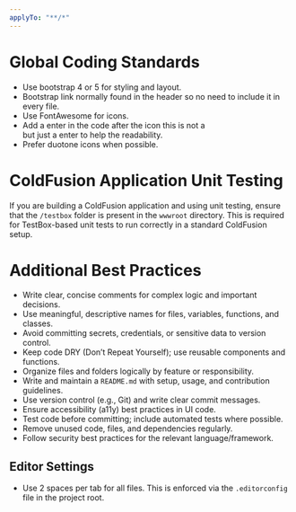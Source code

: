 ```yaml
---
applyTo: "**/*"
---
```


# Global Coding Standards
- Use bootstrap 4 or 5 for styling and layout.
- Bootstrap link normally found in the header so no need to include it in every file.
- Use FontAwesome for icons.
- Add a enter in the code after the icon this is not a <br> but just a enter to help the readability.
- Prefer duotone icons when possible.

# ColdFusion Application Unit Testing
If you are building a ColdFusion application and using unit testing, ensure that the `/testbox` folder is present in the `wwwroot` directory. This is required for TestBox-based unit tests to run correctly in a standard ColdFusion setup.

# Additional Best Practices
- Write clear, concise comments for complex logic and important decisions.
- Use meaningful, descriptive names for files, variables, functions, and classes.
- Avoid committing secrets, credentials, or sensitive data to version control.
- Keep code DRY (Don’t Repeat Yourself); use reusable components and functions.
- Organize files and folders logically by feature or responsibility.
- Write and maintain a `README.md` with setup, usage, and contribution guidelines.
- Use version control (e.g., Git) and write clear commit messages.
- Ensure accessibility (a11y) best practices in UI code.
- Test code before committing; include automated tests where possible.
- Remove unused code, files, and dependencies regularly.
- Follow security best practices for the relevant language/framework.

## Editor Settings
- Use 2 spaces per tab for all files. This is enforced via the `.editorconfig` file in the project root.
